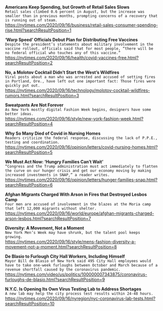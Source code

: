 **Americans Keep Spending, but Growth of Retail Sales Slows**\
`Retail sales climbed 0.6 percent in August, but the increase was smaller than in previous months, prompting concerns of a recovery that is running out of steam.`\
https://nytimes.com/2020/09/16/business/retail-sales-consumer-spending-rise.html?searchResultPosition=1

**‘Warp Speed’ Officials Debut Plan for Distributing Free Vaccines**\
`Despite the president’s statements about military involvement in the vaccine rollout, officials said that for most people, “there will be no federal official who touches any of this vaccine.”`\
https://nytimes.com/2020/09/16/health/covid-vaccines-free.html?searchResultPosition=2

**No, a Molotov Cocktail Didn’t Start the West’s Wildfires**\
`Viral posts about a man who was arrested and accused of setting fires in Portland, Ore., have left out one important fact: Those fires were quickly put out.`\
https://nytimes.com/2020/09/16/technology/molotov-cocktail-wildfires-rumors.html?searchResultPosition=3

**Sweatpants Are Not Forever**\
`As New York mostly digital Fashion Week begins, designers have some better ideas.`\
https://nytimes.com/2020/09/16/style/new-york-fashion-week.html?searchResultPosition=4

**Why So Many Died of Covid in Nursing Homes**\
`Readers criticize the federal response, discussing the lack of P.P.E., testing and coordination.`\
https://nytimes.com/2020/09/16/opinion/letters/covid-nursing-homes.html?searchResultPosition=5

**We Must Act Now: ‘Hungry Families Can’t Wait’**\
`“Congress and the Trump administration must act immediately to flatten the curve on our hunger crisis and get our economy moving by making increased investments in SNAP,” a reader writes.`\
https://nytimes.com/2020/09/16/opinion/letters/hunger-families-snap.html?searchResultPosition=6

**Afghan Migrants Charged With Arson in Fires that Destroyed Lesbos Camp**\
`Four men are accused of involvement in the blazes at the Moria camp that left 12,000 migrants without shelter.`\
https://nytimes.com/2020/09/16/world/europe/afghan-migrants-charged-arson-lesbos.html?searchResultPosition=7

**Diversity: A Movement, Not a Moment**\
`New York Men’s Week may have shrunk, but the talent pool keeps growing.`\
https://nytimes.com/2020/09/16/style/mens-fashion-diversity-a-movement-not-a-moment.html?searchResultPosition=8

**De Blasio to Furlough City Hall Workers, Including Himself**\
`Mayor Bill de Blasio of New York said 495 City Hall employees would have to take one-week furloughs between October and March because of a revenue shortfall caused by the coronavirus pandemic.`\
https://nytimes.com/video/us/politics/100000007343875/coronavirus-furloughs-de-blasio.html?searchResultPosition=9

**N.Y.C. Is Opening Its Own Virus Testing Lab to Address Shortages**\
`A new lab may help the city process test results within 24-48 hours.`\
https://nytimes.com/2020/09/16/nyregion/nyc-coronavirus-lab-tests.html?searchResultPosition=10

